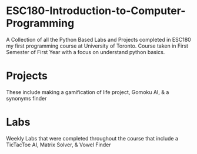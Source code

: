 # ESC180-Introduction-to-Computer-Programming
A Collection of all the Python Based Labs and Projects completed in ESC180 my first programming course at University of Toronto. Course taken in First Semester of First Year with a focus on understand python basics.

# Projects
These include making a gamification of life project, Gomoku AI, & a synonyms finder

# Labs
Weekly Labs that were completed throughout the course that include a TicTacToe AI, Matrix Solver, & Vowel Finder
